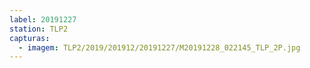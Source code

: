 ```yaml
---
label: 20191227
station: TLP2
capturas:
  - imagem: TLP2/2019/201912/20191227/M20191228_022145_TLP_2P.jpg
---
```

